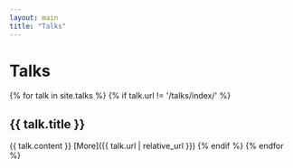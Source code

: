 ```yaml
---
layout: main
title: "Talks" 
---
```

# Talks

{% for talk in site.talks %}
{% if talk.url != '/talks/index/' %}
  ## {{ talk.title }}
  {{ talk.content }}
  [More]({{ talk.url | relative_url }})
{% endif %}
{% endfor %}
